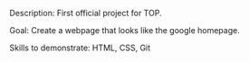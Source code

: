Description: First official project for TOP.

Goal: Create a webpage that looks like the google homepage.

Skills to demonstrate: HTML, CSS, Git
